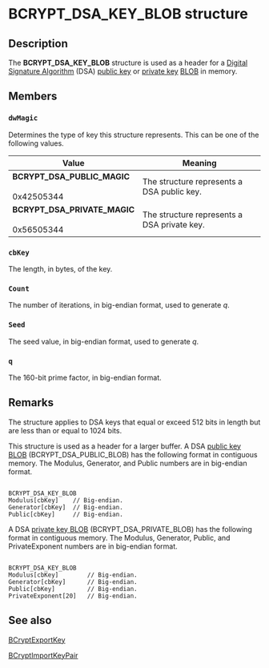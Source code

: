 # BCRYPT_DSA_KEY_BLOB structure

## Description

The **BCRYPT_DSA_KEY_BLOB** structure is used as a header for a [Digital Signature Algorithm](https://learn.microsoft.com/windows/desktop/SecGloss/d-gly) (DSA) [public key](https://learn.microsoft.com/windows/desktop/SecGloss/p-gly) or [private key](https://learn.microsoft.com/windows/desktop/SecGloss/p-gly) [BLOB](https://learn.microsoft.com/windows/desktop/SecGloss/b-gly) in memory.

## Members

### `dwMagic`

Determines the type of key this structure represents. This can be one of the following values.

| Value | Meaning |
| --- | --- |
| **BCRYPT_DSA_PUBLIC_MAGIC**<br><br>0x42505344 | The structure represents a DSA public key. |
| **BCRYPT_DSA_PRIVATE_MAGIC**<br><br>0x56505344 | The structure represents a DSA private key. |

### `cbKey`

The length, in bytes, of the key.

### `Count`

The number of iterations, in big-endian format, used to generate *q*.

### `Seed`

The seed value, in big-endian format, used to generate *q*.

### `q`

The 160-bit prime factor, in big-endian format.

## Remarks

The structure applies to DSA keys that equal or exceed 512 bits in length but are less than or equal to 1024 bits.

This structure is used as a header for a larger buffer. A DSA [public key BLOB](https://learn.microsoft.com/windows/desktop/SecGloss/p-gly) (BCRYPT_DSA_PUBLIC_BLOB) has the following format in contiguous memory. The Modulus, Generator, and Public numbers are in big-endian format.

``` syntax

BCRYPT_DSA_KEY_BLOB
Modulus[cbKey]    // Big-endian.
Generator[cbKey]  // Big-endian.
Public[cbKey]     // Big-endian.

```

A DSA [private key BLOB](https://learn.microsoft.com/windows/desktop/SecGloss/p-gly) (BCRYPT_DSA_PRIVATE_BLOB) has the following format in contiguous memory. The Modulus, Generator, Public, and PrivateExponent numbers are in big-endian format.

``` syntax

BCRYPT_DSA_KEY_BLOB
Modulus[cbKey]        // Big-endian.
Generator[cbKey]      // Big-endian.
Public[cbKey]         // Big-endian.
PrivateExponent[20]   // Big-endian.

```

## See also

[BCryptExportKey](https://learn.microsoft.com/windows/desktop/api/bcrypt/nf-bcrypt-bcryptexportkey)

[BCryptImportKeyPair](https://learn.microsoft.com/windows/desktop/api/bcrypt/nf-bcrypt-bcryptimportkeypair)